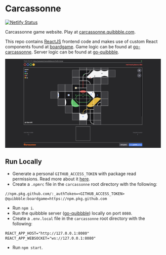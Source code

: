 # Carcassonne

[![Netlify Status](https://api.netlify.com/api/v1/badges/bb56483c-6b55-4b89-9dda-a74815fbd239/deploy-status)](https://app.netlify.com/sites/carcassonne-quibbble/deploys)

Carcassonne game website. Play at [carcassonne.quibbble.com](https://carcassonne.quibbble.com).

This repo contains [ReactJS](https://react.dev) frontend code and makes use of custom React components found at [boardgame](https://github.com/quibbble/boardgame). Game logic can be found at [go-carcassonne](https://github.com/quibbble/go-carcassonne). Server logic can be found at [go-quibbble](https://github.com/quibbble/go-quibbble). 

[![Quibbble Carcassonne](screenshot.png)](https://carcassonne.quibbble.com)

## Run Locally

- Generate a personal `GITHUB_ACCESS_TOKEN` with package read permissions. Read more about it [here](https://docs.github.com/en/packages/working-with-a-github-packages-registry/working-with-the-npm-registry).
- Create a `.npmrc` file in the `carcassonne` root directory with the following:
```
//npm.pkg.github.com/:_authToken=<GITHUB_ACCESS_TOKEN>
@quibbble:boardgame=https://npm.pkg.github.com
```
- Run `npm i`.
- Run the quibbble server ([go-quibbble](https://github.com/quibbble/go-quibbble)) locally on port `8080`.
- Create a `.env.local` file in the `carcassonne` root directory with the following:
```
REACT_APP_HOST="http://127.0.0.1:8080"
REACT_APP_WEBSOCKET="ws://127.0.0.1:8080"
```
- Run `npm start`.
